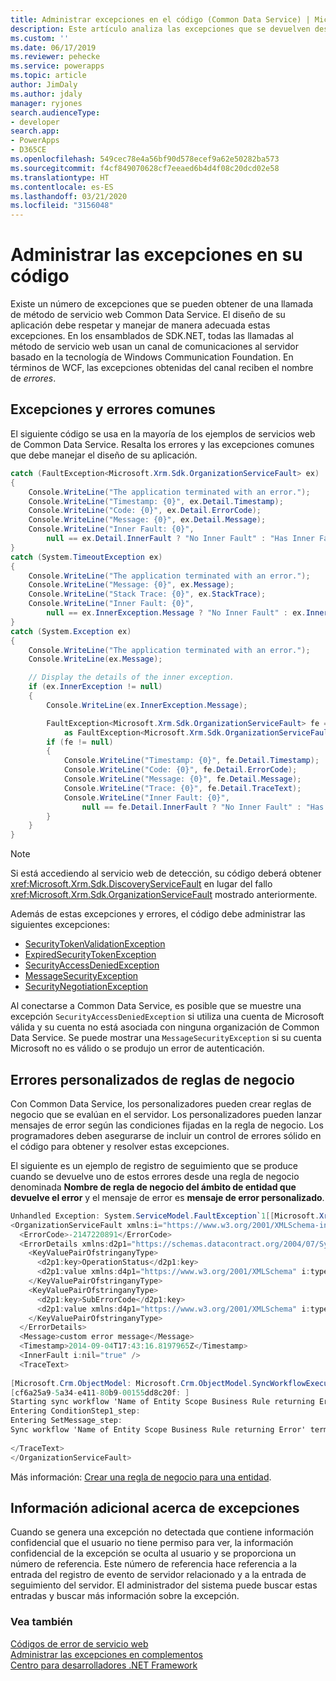 ```yaml
---
title: Administrar excepciones en el código (Common Data Service) | Microsoft Docs
description: Este artículo analiza las excepciones que se devuelven desde una llamada al método de servicio web de Common Data Service. El ejemplo de este artículo resalta los errores y las excepciones comunes que el diseño de su aplicación debe controlar.
ms.custom: ''
ms.date: 06/17/2019
ms.reviewer: pehecke
ms.service: powerapps
ms.topic: article
author: JimDaly
ms.author: jdaly
manager: ryjones
search.audienceType:
- developer
search.app:
- PowerApps
- D365CE
ms.openlocfilehash: 549cec78e4a56bf90d578ecef9a62e50282ba573
ms.sourcegitcommit: f4cf849070628cf7eeaed6b4d4f08c20dcd02e58
ms.translationtype: HT
ms.contentlocale: es-ES
ms.lasthandoff: 03/21/2020
ms.locfileid: "3156048"
---
```

# <a name="handle-exceptions-in-your-code"></a>Administrar las excepciones en su código

Existe un número de excepciones que se pueden obtener de una llamada de método de servicio web Common Data Service. El diseño de su aplicación debe respetar y manejar de manera adecuada estas excepciones. En los ensamblados de SDK.NET, todas las llamadas al método de servicio web usan un canal de comunicaciones al servidor basado en la tecnología de Windows Communication Foundation. En términos de WCF, las excepciones obtenidas del canal reciben el nombre de *errores*.  

<a name="BKMK_Common"></a>   

## <a name="common-exceptions-and-faults"></a>Excepciones y errores comunes  

El siguiente código se usa en la mayoría de los ejemplos de servicios web de Common Data Service. Resalta los errores y las excepciones comunes que debe manejar el diseño de su aplicación.  
  
```csharp
catch (FaultException<Microsoft.Xrm.Sdk.OrganizationServiceFault> ex)
{
    Console.WriteLine("The application terminated with an error.");
    Console.WriteLine("Timestamp: {0}", ex.Detail.Timestamp);
    Console.WriteLine("Code: {0}", ex.Detail.ErrorCode);
    Console.WriteLine("Message: {0}", ex.Detail.Message);
    Console.WriteLine("Inner Fault: {0}",
        null == ex.Detail.InnerFault ? "No Inner Fault" : "Has Inner Fault");
}
catch (System.TimeoutException ex)
{
    Console.WriteLine("The application terminated with an error.");
    Console.WriteLine("Message: {0}", ex.Message);
    Console.WriteLine("Stack Trace: {0}", ex.StackTrace);
    Console.WriteLine("Inner Fault: {0}",
        null == ex.InnerException.Message ? "No Inner Fault" : ex.InnerException.Message);
}
catch (System.Exception ex)
{
    Console.WriteLine("The application terminated with an error.");
    Console.WriteLine(ex.Message);

    // Display the details of the inner exception.
    if (ex.InnerException != null)
    {
        Console.WriteLine(ex.InnerException.Message);

        FaultException<Microsoft.Xrm.Sdk.OrganizationServiceFault> fe = ex.InnerException
            as FaultException<Microsoft.Xrm.Sdk.OrganizationServiceFault>;
        if (fe != null)
        {
            Console.WriteLine("Timestamp: {0}", fe.Detail.Timestamp);
            Console.WriteLine("Code: {0}", fe.Detail.ErrorCode);
            Console.WriteLine("Message: {0}", fe.Detail.Message);
            Console.WriteLine("Trace: {0}", fe.Detail.TraceText);
            Console.WriteLine("Inner Fault: {0}",
                null == fe.Detail.InnerFault ? "No Inner Fault" : "Has Inner Fault");
        }
    }
}
```
  
> [!NOTE]
>  Si está accediendo al servicio web de detección, su código deberá obtener <xref:Microsoft.Xrm.Sdk.DiscoveryServiceFault> en lugar del fallo <xref:Microsoft.Xrm.Sdk.OrganizationServiceFault> mostrado anteriormente.  
  
Además de estas excepciones y errores, el código debe administrar las siguientes excepciones:  
  
- [SecurityTokenValidationException](/dotnet/api/system.identitymodel.tokens.securitytokenvalidationexception)  
- [ExpiredSecurityTokenException](/dotnet/api/system.servicemodel.security.expiredsecuritytokenexception)  
- [SecurityAccessDeniedException](/dotnet/api/system.servicemodel.security.securityaccessdeniedexception)  
- [MessageSecurityException](/dotnet/api/system.servicemodel.security.messagesecurityexception)  
- [SecurityNegotiationException](/dotnet/api/system.servicemodel.security.securitynegotiationexception)  
  
Al conectarse a Common Data Service, es posible que se muestre una excepción `SecurityAccessDeniedException` si utiliza una cuenta de Microsoft válida y su cuenta no está asociada con ninguna organización de Common Data Service. Se puede mostrar una `MessageSecurityException` si su cuenta Microsoft no es válido o se produjo un error de autenticación.  
  
<a name="BKMK_BusinessRuleErrors"></a>

## <a name="custom-errors-from-business-rules"></a>Errores personalizados de reglas de negocio
 
Con Common Data Service, los personalizadores pueden crear reglas de negocio que se evalúan en el servidor. Los personalizadores pueden lanzar mensajes de error según las condiciones fijadas en la regla de negocio. Los programadores deben asegurarse de incluir un control de errores sólido en el código para obtener y resolver estas excepciones.  
  
El siguiente es un ejemplo de registro de seguimiento que se produce cuando se devuelve uno de estos errores desde una regla de negocio denominada **Nombre de regla de negocio del ámbito de entidad que devuelve el error** y el mensaje de error es **mensaje de error personalizado**.  
  
```csharp
Unhandled Exception: System.ServiceModel.FaultException`1[[Microsoft.Xrm.Sdk.OrganizationServiceFault, Microsoft.Xrm.Sdk, Version=7.0.0.0, Culture=neutral, PublicKeyToken=31bf3856ad364e35]]: custom error messageDetail:   
<OrganizationServiceFault xmlns:i="https://www.w3.org/2001/XMLSchema-instance" xmlns="https://schemas.microsoft.com/xrm/2011/Contracts">  
  <ErrorCode>-2147220891</ErrorCode>  
  <ErrorDetails xmlns:d2p1="https://schemas.datacontract.org/2004/07/System.Collections.Generic">  
    <KeyValuePairOfstringanyType>  
      <d2p1:key>OperationStatus</d2p1:key>  
      <d2p1:value xmlns:d4p1="https://www.w3.org/2001/XMLSchema" i:type="d4p1:string">0</d2p1:value>  
    </KeyValuePairOfstringanyType>  
    <KeyValuePairOfstringanyType>  
      <d2p1:key>SubErrorCode</d2p1:key>  
      <d2p1:value xmlns:d4p1="https://www.w3.org/2001/XMLSchema" i:type="d4p1:string">-2146233088</d2p1:value>  
    </KeyValuePairOfstringanyType>  
  </ErrorDetails>  
  <Message>custom error message</Message>  
  <Timestamp>2014-09-04T17:43:16.8197965Z</Timestamp>  
  <InnerFault i:nil="true" />  
  <TraceText>  
  
[Microsoft.Crm.ObjectModel: Microsoft.Crm.ObjectModel.SyncWorkflowExecutionPlugin]  
[cf6a25a9-5a34-e411-80b9-00155dd8c20f: ]  
Starting sync workflow 'Name of Entity Scope Business Rule returning Error', Id: c76a25a9-5a34-e411-80b9-00155dd8c20f  
Entering ConditionStep1_step:   
Entering SetMessage_step:   
Sync workflow 'Name of Entity Scope Business Rule returning Error' terminated with error 'custom error message'  
  
</TraceText>  
</OrganizationServiceFault>  
```  
  
Más información: [Crear una regla de negocio para una entidad](../../../maker/common-data-service/data-platform-create-business-rule.md).  
  
<a name="BKMK_AdditionalInfo"></a>

## <a name="additional-information-about-exceptions"></a>Información adicional acerca de excepciones

Cuando se genera una excepción no detectada que contiene información confidencial que el usuario no tiene permiso para ver, la información confidencial de la excepción se oculta al usuario y se proporciona un número de referencia. Este número de referencia hace referencia a la entrada del registro de evento de servidor relacionado y a la entrada de seguimiento del servidor. El administrador del sistema puede buscar estas entradas y buscar más información sobre la excepción.  
  
### <a name="see-also"></a>Vea también  

 [Códigos de error de servicio web](web-service-error-codes.md)   
 [Administrar las excepciones en complementos](../handle-exceptions.md)   
 [Centro para desarrolladores .NET Framework](https://docs.microsoft.com/dotnet/framework/development-guide)